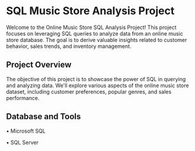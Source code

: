 # SQL Music Store Analysis Project
Welcome to the Online Music Store SQL Analysis Project! This project focuses on leveraging SQL queries to analyze data from an online music store database. The goal is to derive valuable insights related to customer behavior, sales trends, and inventory management.

## Project Overview
The objective of this project is to showcase the power of SQL in querying and analyzing data. We'll explore various aspects of the online music store dataset, including customer preferences, popular genres, and sales performance.

## Database and Tools
• Microsoft SQL

• SQL Server







